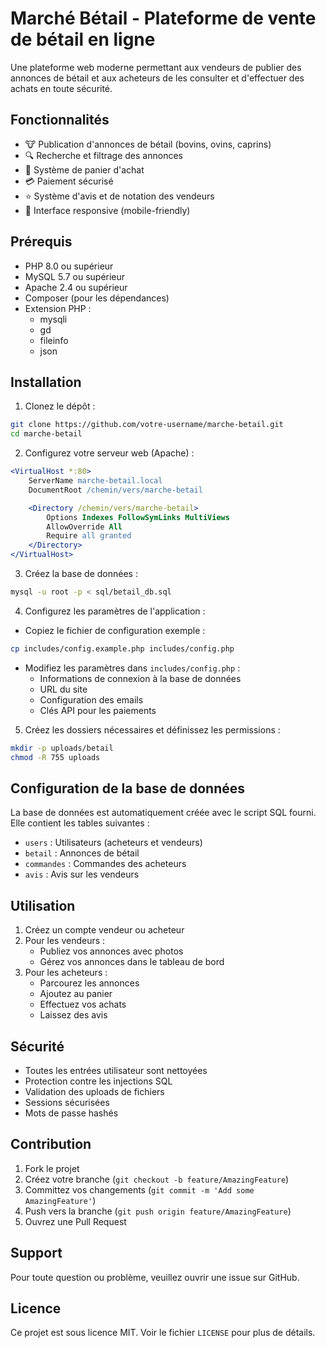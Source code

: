 # Marché Bétail - Plateforme de vente de bétail en ligne

Une plateforme web moderne permettant aux vendeurs de publier des annonces de bétail et aux acheteurs de les consulter et d'effectuer des achats en toute sécurité.

## Fonctionnalités

- 🐮 Publication d'annonces de bétail (bovins, ovins, caprins)
- 🔍 Recherche et filtrage des annonces
- 🛒 Système de panier d'achat
- 💳 Paiement sécurisé
- ⭐ Système d'avis et de notation des vendeurs
- 📱 Interface responsive (mobile-friendly)

## Prérequis

- PHP 8.0 ou supérieur
- MySQL 5.7 ou supérieur
- Apache 2.4 ou supérieur
- Composer (pour les dépendances)
- Extension PHP :
  - mysqli
  - gd
  - fileinfo
  - json

## Installation

1. Clonez le dépôt :

```bash
git clone https://github.com/votre-username/marche-betail.git
cd marche-betail
```

2. Configurez votre serveur web (Apache) :

```apache
<VirtualHost *:80>
    ServerName marche-betail.local
    DocumentRoot /chemin/vers/marche-betail

    <Directory /chemin/vers/marche-betail>
        Options Indexes FollowSymLinks MultiViews
        AllowOverride All
        Require all granted
    </Directory>
</VirtualHost>
```

3. Créez la base de données :

```bash
mysql -u root -p < sql/betail_db.sql
```

4. Configurez les paramètres de l'application :

- Copiez le fichier de configuration exemple :

```bash
cp includes/config.example.php includes/config.php
```

- Modifiez les paramètres dans `includes/config.php` :
  - Informations de connexion à la base de données
  - URL du site
  - Configuration des emails
  - Clés API pour les paiements

5. Créez les dossiers nécessaires et définissez les permissions :

```bash
mkdir -p uploads/betail
chmod -R 755 uploads
```

## Configuration de la base de données

La base de données est automatiquement créée avec le script SQL fourni. Elle contient les tables suivantes :

- `users` : Utilisateurs (acheteurs et vendeurs)
- `betail` : Annonces de bétail
- `commandes` : Commandes des acheteurs
- `avis` : Avis sur les vendeurs

## Utilisation

1. Créez un compte vendeur ou acheteur
2. Pour les vendeurs :
   - Publiez vos annonces avec photos
   - Gérez vos annonces dans le tableau de bord
3. Pour les acheteurs :
   - Parcourez les annonces
   - Ajoutez au panier
   - Effectuez vos achats
   - Laissez des avis

## Sécurité

- Toutes les entrées utilisateur sont nettoyées
- Protection contre les injections SQL
- Validation des uploads de fichiers
- Sessions sécurisées
- Mots de passe hashés

## Contribution

1. Fork le projet
2. Créez votre branche (`git checkout -b feature/AmazingFeature`)
3. Committez vos changements (`git commit -m 'Add some AmazingFeature'`)
4. Push vers la branche (`git push origin feature/AmazingFeature`)
5. Ouvrez une Pull Request

## Support

Pour toute question ou problème, veuillez ouvrir une issue sur GitHub.

## Licence

Ce projet est sous licence MIT. Voir le fichier `LICENSE` pour plus de détails.
